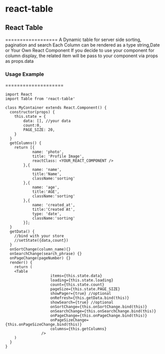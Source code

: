 # react-table

## React Table
==================
A Dynamic table for server side sorting, pagination and search
Each Column can be rendered as a type string,Date or Your Own React Component
If you decide to use your component for column display, the related item will be pass to your component 
via props as props.data

### Usage Example
====================
```
import React
import Table from 'react-table'

class MyContainer extends React.Component() {
  constructor(props) {
    this.state = {
        data: [], //your data
        count:0,
        PAGE_SIZE: 20,
    }
  }
  getColumns() {
    return [{
			name: 'photo',
			title: 'Profile Image',
			reactClass: <YOUR_REACT_COMPONENT />
		},{
			name: 'name',
			title:'Name',
			className:'sorting'
		},{
			name: 'age',
			title:'AGE',
			className:'sorting'
		},{
			name: 'created_at',
			title:'Created At',
			type: 'date',
			className:'sorting'
		}];
  }
  getData() {
    //bind with your store
    //setState({data,count})
  }
  onSortChange(column_name){}
  onSearchChange(search_phrase) {}
  onPageChange(pageNumber) {}
  render() {
    return (
    <Table
					items={this.state.data}
					loading={this.state.loading}
					count={this.state.count}
					pageSize={this.state.PAGE_SIZE}
					showPager={true} //optional
					onRefresh={this.getData.bind(this)}
					showSearch={true} //optional
					onSortChange={this.onSortChange.bind(this)}
					onSearchChange={this.onSearchChange.bind(this)}
					onPageChange={this.onPageChange.bind(this)}
					onPageSizeChange={this.onPageSizeChange.bind(this)}
					columns={this.getColumns} 
                />
    )
  }
}
```
